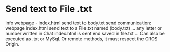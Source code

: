 <h1>Send text to File .txt</h1>

info
webpage - index.html send text to body.txt
send communication: webpage index.html send text to a File.txt named (body.txt) ...
any letter or number written in Chat index.html is sent end saved in file.txt ...
Can also be executed as .txt or MySql. Or remote methods, it must respect the CROS Origin.
